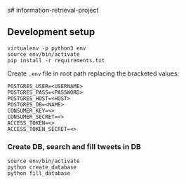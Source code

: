 s# information-retrieval-project

## Development setup
    virtualenv -p python3 env
    source env/bin/activate
    pip install -r requirements.txt

Create `.env` file in root path replacing the bracketed values:

	POSTGRES_USER=<USERNAME>
	POSTGRES_PASS=<PASSWORD>
	POSTGRES_HOST=<HOST>
	POSTGRES_DB=<NAME>
    CONSUMER_KEY=<>
    CONSUMER_SECRET=<>
    ACCESS_TOKEN=<>
    ACCESS_TOKEN_SECRET=<>


### Create DB, search and fill tweets in DB
    source env/bin/activate
	python create_database
	python fill_database
